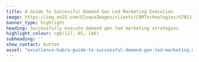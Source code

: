 ```yaml
---
title: A Guide To Successful Demand Gen Led Marketing Execution
image: https://img.en25.com/EloquaImages/clients/CRMTechnologies/%7B1113fa83-a18c-49e4-8085-b5d07f429262%7D_LP-M-EM2.jpg
banner_type: highlight
heading: Successfully execute demand gen led marketing strategies
highlight_colour: rgb(117, 65, 146)
subheading: ''
show_contact: button
asset: "excellence-hub/a-guide-to-successful-demand-gen-led-marketing.md"
---
```

